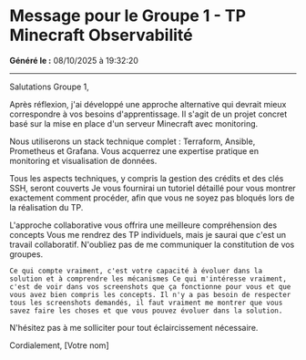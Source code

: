 # Message pour le Groupe 1 - TP Minecraft Observabilité

**Généré le :** 08/10/2025 à 19:32:20

---

Salutations Groupe 1,

Après réflexion, j'ai développé une approche alternative qui devrait mieux correspondre à vos besoins d'apprentissage. Il s'agit de un projet concret basé sur la mise en place d'un serveur Minecraft avec monitoring.

Nous utiliserons un stack technique complet : Terraform, Ansible, Prometheus et Grafana. Vous acquerrez une expertise pratique en monitoring et visualisation de données.

Tous les aspects techniques, y compris la gestion des crédits et des clés SSH, seront couverts Je vous fournirai un tutoriel détaillé pour vous montrer exactement comment procéder, afin que vous ne soyez pas bloqués lors de la réalisation du TP.

L'approche collaborative vous offrira une meilleure compréhension des concepts Vous me rendrez des TP individuels, mais je saurai que c'est un travail collaboratif. N'oubliez pas de me communiquer la constitution de vos groupes.

    Ce qui compte vraiment, c'est votre capacité à évoluer dans la solution et à comprendre les mécanismes Ce qui m'intéresse vraiment, c'est de voir dans vos screenshots que ça fonctionne pour vous et que vous avez bien compris les concepts. Il n'y a pas besoin de respecter tous les screenshots demandés, il faut vraiment me montrer que vous savez faire les choses et que vous pouvez évoluer dans la solution.

N'hésitez pas à me solliciter pour tout éclaircissement nécessaire.

Cordialement,
[Votre nom]
